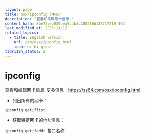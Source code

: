 ```yaml
---
layout: page
title: osx/ipconfig (中文)
description: "查看和编辑网卡信息."
content_hash: 8be73ceb039bea9c4b1c2082f6d422717210f492
last_modified_at: 2023-11-12
related_topics:
  - title: English version
    url: /en/osx/ipconfig.html
    icon: bi bi-globe
tldri18n_status: 2
---
```

# ipconfig

查看和编辑网卡信息.
更多信息：<https://ss64.com/osx/ipconfig.html>.

- 列出所有的网卡：

`ipconfig getiflist`

- 获取特定网卡的地址信息：

`ipconfig getifaddr `<span class="tldr-var badge badge-pill bg-dark-lm bg-white-dm text-white-lm text-dark-dm font-weight-bold">接口名称</span>
